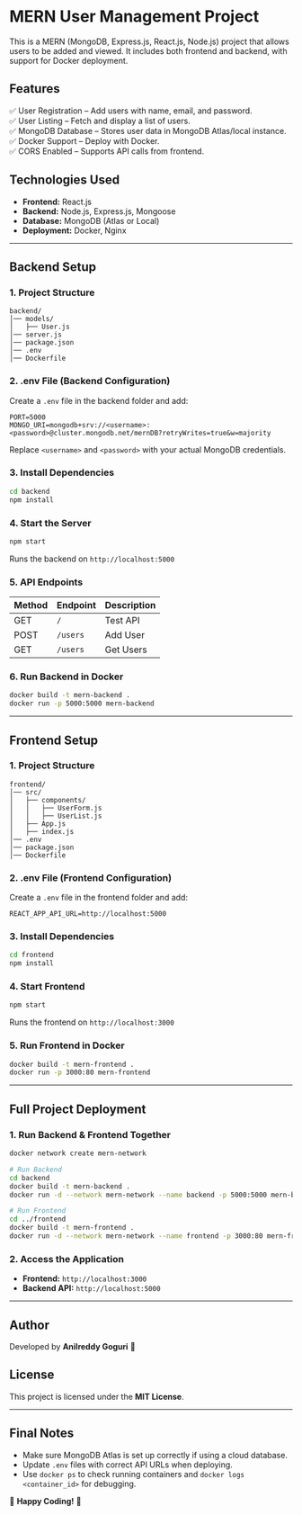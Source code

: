 # MERN User Management Project

This is a MERN (MongoDB, Express.js, React.js, Node.js) project that allows users to be added and viewed. It includes both frontend and backend, with support for Docker deployment.

## Features

✅ User Registration – Add users with name, email, and password.  
✅ User Listing – Fetch and display a list of users.  
✅ MongoDB Database – Stores user data in MongoDB Atlas/local instance.  
✅ Docker Support – Deploy with Docker.  
✅ CORS Enabled – Supports API calls from frontend.  

## Technologies Used

- **Frontend:** React.js  
- **Backend:** Node.js, Express.js, Mongoose  
- **Database:** MongoDB (Atlas or Local)  
- **Deployment:** Docker, Nginx  

---

## Backend Setup

### 1. Project Structure
```
backend/
│── models/
│   ├── User.js
│── server.js
│── package.json
│── .env
│── Dockerfile
```

### 2. .env File (Backend Configuration)
Create a `.env` file in the backend folder and add:
```
PORT=5000
MONGO_URI=mongodb+srv://<username>:<password>@cluster.mongodb.net/mernDB?retryWrites=true&w=majority
```
Replace `<username>` and `<password>` with your actual MongoDB credentials.

### 3. Install Dependencies
```sh
cd backend
npm install
```

### 4. Start the Server
```sh
npm start
```
Runs the backend on `http://localhost:5000`

### 5. API Endpoints

| Method | Endpoint  | Description  |
|--------|----------|--------------|
| GET    | `/`      | Test API      |
| POST   | `/users` | Add User      |
| GET    | `/users` | Get Users     |

### 6. Run Backend in Docker
```sh
docker build -t mern-backend .
docker run -p 5000:5000 mern-backend
```

---

## Frontend Setup

### 1. Project Structure
```
frontend/
│── src/
│   ├── components/
│   │   ├── UserForm.js
│   │   ├── UserList.js
│   ├── App.js
│   ├── index.js
│── .env
│── package.json
│── Dockerfile
```

### 2. .env File (Frontend Configuration)
Create a `.env` file in the frontend folder and add:
```
REACT_APP_API_URL=http://localhost:5000
```

### 3. Install Dependencies
```sh
cd frontend
npm install
```

### 4. Start Frontend
```sh
npm start
```
Runs the frontend on `http://localhost:3000`

### 5. Run Frontend in Docker
```sh
docker build -t mern-frontend .
docker run -p 3000:80 mern-frontend
```

---

## Full Project Deployment

### 1. Run Backend & Frontend Together
```sh
docker network create mern-network

# Run Backend
cd backend
docker build -t mern-backend .
docker run -d --network mern-network --name backend -p 5000:5000 mern-backend

# Run Frontend
cd ../frontend
docker build -t mern-frontend .
docker run -d --network mern-network --name frontend -p 3000:80 mern-frontend
```

### 2. Access the Application
- **Frontend:** `http://localhost:3000`  
- **Backend API:** `http://localhost:5000`

---

## Author

Developed by **Anilreddy Goguri** 🚀

## License

This project is licensed under the **MIT License**.

---

## Final Notes

- Make sure MongoDB Atlas is set up correctly if using a cloud database.
- Update `.env` files with correct API URLs when deploying.
- Use `docker ps` to check running containers and `docker logs <container_id>` for debugging.

🚀 **Happy Coding!** 🎉
